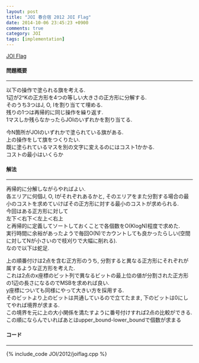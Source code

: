```yaml
---
layout: post
title: "JOI 春合宿 2012 JOI Flag"
date: 2014-10-06 23:45:23 +0900
comments: true
category: JOI
tags: [implementation]
---
```


[JOI Flag](http://joisc2012.contest.atcoder.jp/tasks/joisc2012_joi_flag)

#### 問題概要

****

以下の操作で塗られる旗を考える.  
1辺が2^Kの正方形を4つの等しい大きさの正方形に分解する.  
そのうち3つはJ, O, Iを割り当てて埋める.  
残りの1つは再帰的に同じ操作を繰り返す.  
1マスしか残らなかったらJOIのいずれかを割り当てる.  
  
今N箇所がJOIのいずれかで塗られている旗がある.  
上の操作をして旗をつくりたい.  
既に塗られているマスを別の文字に変えるのにはコスト1かかる.  
コストの最小はいくらか

#### 解法

****

再帰的に分解しながらやればよい.  
各エリアに何個J, O, Iがそれぞれあるかと, そのエリアをまた分割する場合の最小のコストを求めていけばその正方形に対する最小のコストが求められる.  
今回はある正方形に対して  
左下＜右下＜左上＜右上  
と再帰的に定義してソートしておくことで各個数をO(KlogN)程度で求めた.  
実行時間に余裕があったようで毎回O(N)でカウントしても良かったらしい(空間に対してNが小さいので枝刈りで大幅に削れる).  
なので以下は蛇足.  
  
上の順番付けは2点を含む正方形のうち, 分割すると異なる正方形にそれぞれが属するような正方形を考えた.  
これは2点のx座標のビット列で異なるビットの最上位の値が分割された正方形の1辺の長さになるのでMSBを求めれば良い.  
y座標についても同様にやって大きい方を採用する.  
そのビットより上のビットは共通しているので立てたまま, 下のビットは0にしてやれば境界が求まる.  
この境界を元に上の大小関係を満たすように番号付けすれば2点の比較ができる.  
この順にならんでいればあとはupper\_bound-lower\_boundで個数が求まる


#### コード

****

{% include_code JOI/2012/joiflag.cpp %}
